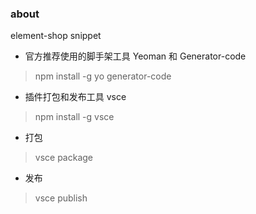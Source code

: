 ### about
element-shop snippet

- 官方推荐使用的脚手架工具 Yeoman 和 Generator-code
> npm install -g yo generator-code

- 插件打包和发布工具 vsce
> npm install -g vsce

- 打包
> vsce package

- 发布
> vsce publish